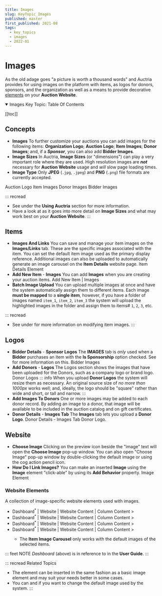 ```yaml
---
title: Images
slug: KeyTopic_Images
published: master
first_published: 2021-08
tags:
  - key_topics
  - images
  - 2022-01
---
```


# Images

As the old adage goes "a picture is worth a thousand words" and Auctria provides for using images on the platform with items, as logos for donors, sponsors, and the organization as well as a means to provide decorative [elements](./#website-elements) on your **Auction Website**.

<Linked slug="ItemDetailsImagesAndLinks"/>
<Linked slug="AddDonorImage"/>
<Linked slug="BidderDetails"/>

<HRDiv/>

<details open>
  <summary class="title">
    Images Key Topic: Table Of Contents
  </summary>

  [[toc]]

</details>

<HRDiv/>

## Concepts

- **Images**
  To further customize your auctions you can add images for the following items: **Organization Logo**; **Auction Logo**; **Item Images**; **Donor Images**; and, if a **_Sponsor_**, you can also add **Bidder Images**.
- **Image Sizes**
  In Auctria, **Image Sizes** (or "dimensions") can play a very important role where they are used. High resolution images are **_not_** necessary for **Auction Website** usage and *will* slow page loading times.
- **Image Type**
  Only **JPEG** (`.jpg`, `.jpeg`) and **PNG** (`.png`) file formats are currently accepted.


<Linked slug="OrganizationLogo"/>
<Linked slug="AuctionLogo">Auction Logo</Linked>
<Linked slug="EditItemDetails" anchor="add-or-modify-images">Item Images</Linked>
<Linked slug="AddDonorImage">Donor Images</Linked>
<Linked slug="BidderDetails" anchor="images">Bidder Images</Linked>

::: recread
- See <IndexLink slug="UsingImages"/> under the **Using Auctria** section for more information.
- Have a look at <IndexLink slug="ImageSizes"/> as it goes into more detail on **Image Sizes** and what may work best on your **Auction Website**.
:::

<HRDiv/>

## Items

- **Images And Links**
  You can save and manage your item images on the **Images/Links** tab. These are the specific images associated with the item. You can set the default item image used as the primary display reference. Additional images can also be uploaded to automatically generate an image carousel on the **Item Details** website page.
  <Linked slug="ItemDetailsImagesAndLinks"/> <Linked slug="RowContent_ItemDetails">Item Details Element</Linked>
- **Add New Item** - **Images**
  You can add **Images** when you are creating your auction items.
  <Linked slug="AddNewItem" anchor="images">Add New Item | Images</Linked>
- **Batch Image Upload** <Advanced/>
  You can upload multiple images at once and have the system automatically assign them to different items. Each image **must be mapped** to a **single item**, however, if you have a folder of images named `item_1`, `item_2`, `item_3` the system will upload the highlighted images in the folder and assign them to items# `1`, `2`, `3`, etc.
  <Linked slug="BatchImageUpload"/>

::: recread
- See <IndexLink slug="EditItemDetails" anchor="add-or-modify-images-and-links"/> under <IndexLink slug="EditItemDetails"/> for more information on modifying item images.
:::

<HRDiv/>

## Logos

- **Bidder Details** - **Sponsor Logos**
  The **IMAGES** tab is *only* used when a **Bidder** purchases an item with the **Is Sponsorship** option checked. See <IndexLink slug="Concepts_SellingSponsorships"/> for more information on this.
  <Linked slug="BidderDetails" anchor="images">Bidder Images</Linked>
- **Add Donors** - **Logos**
  The Logos section shows the images that have been uploaded for the Donors, such as a company logo or brand logo.
  <Linked slug="AddDonors" anchor="logos">Donor Logos</Linked>
  ::: info
  When you upload **Donor Logos** the system will resize them as necessary. An original source size of *no more than 1000px* works well; and, ideally, the logo should be "square" rather than wide and short, or tall and narrow.
  :::
- **Add Images To Donors**
  One or more images may be added to each donor record. By adding an image to a donor, that image will be available to be included in the auction catalog and on gift certificates.
  <Linked slug="AddDonorImage"/>
- **Donor Details** - **Images Tab**
  The **Images** tab lets you upload a **Donor Logo**.
  <Linked slug="DonorDetails" anchor="images-tab">Donor Details - Images Tab</Linked> <Linked slug="AddDonorImage">Donor Logo</Linked>.

<HRDiv/>

## Website

- **Choose Image**
  Clicking on the preview icon beside the "image" text will open the **Choose Image** pop-up window. You can also open "Choose Image" pop-up window by double-clicking the default image or using the cog action pencil icon.
  <Linked slug="ChooseImage"/>
- **How Do I Link Images?**
  You can make an inserted **Image** using the **Image** element "click-able" by using its **Add Behavior** property.
  <Linked slug="LinkImages"/>
  <Linked slug="BasicContent_Image">Image Element</Linked> <Linked slug="AddBehavior"/>

### Website Elements

A collection of image-specific website elements used with images.

- Dashboard<sup>*</sup> | Website | Website Content | Column Content > <IndexLink slug="BasicContent_Image"/>
- Dashboard<sup>*</sup> | Website | Website Content | Column Content > <IndexLink slug="BasicContent_ImageCarousel"/>
- Dashboard<sup>*</sup> | Website | Website Content | Column Content > <IndexLink slug="BasicContent_ParallaxImage"/>
- Dashboard<sup>*</sup> | Website | Website Content | Column Content > <IndexLink slug="BasicContent_ItemImageCarousel"/>
  - The **Item Image Carousel** only works with the default images of the selected items.

::: feet NOTE
*Dashboard* (above) is in reference to <IndexLink slug="AuctionTeamExperience"/> in the **User Guide**.
:::

<HRDiv/>

::: recread Related Topics
- The <IndexLink slug="BasicContent_Video"/> element can be inserted in the same fashion as a basic image element and may suit your needs better in some cases.
- You can <IndexLink slug="CustomizeEmailHeader"/> and <IndexLink slug="CustomizeEmailFooter"/> if you want to change the default image used by the system.
:::

<ChildPages/>
<Revised text="Reviewed" date="2022-04-04"/>
